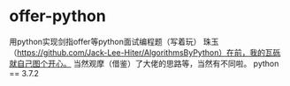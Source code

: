 # offer-python
用python实现剑指offer等python面试编程题（写着玩）
珠玉（https://github.com/Jack-Lee-Hiter/AlgorithmsByPython）在前，我的瓦砾就自己图个开心。
当然观摩（借鉴）了大佬的思路等，当然有不同啦。
python == 3.7.2
